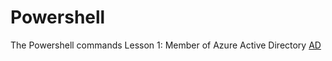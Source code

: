 # Powershell
The Powershell commands
Lesson 1: Member of Azure Active Directory
[AD](https://raw.githubusercontent.com/goutamir007/Powershell/main/AAD%20role%20assignment.ps1)
